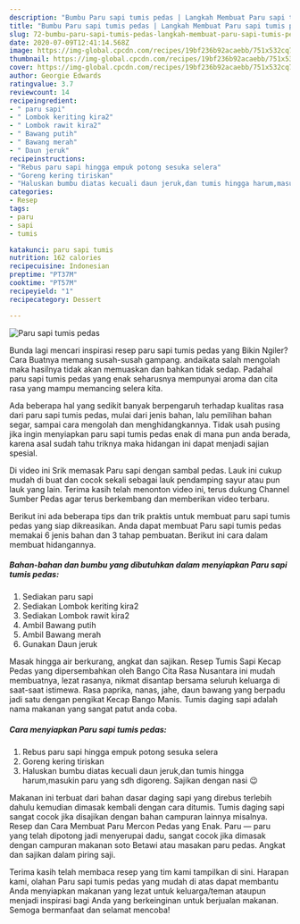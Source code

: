 ```yaml
---
description: "Bumbu Paru sapi tumis pedas | Langkah Membuat Paru sapi tumis pedas Yang Lezat Sekali"
title: "Bumbu Paru sapi tumis pedas | Langkah Membuat Paru sapi tumis pedas Yang Lezat Sekali"
slug: 72-bumbu-paru-sapi-tumis-pedas-langkah-membuat-paru-sapi-tumis-pedas-yang-lezat-sekali
date: 2020-07-09T12:41:14.568Z
image: https://img-global.cpcdn.com/recipes/19bf236b92acaebb/751x532cq70/paru-sapi-tumis-pedas-foto-resep-utama.jpg
thumbnail: https://img-global.cpcdn.com/recipes/19bf236b92acaebb/751x532cq70/paru-sapi-tumis-pedas-foto-resep-utama.jpg
cover: https://img-global.cpcdn.com/recipes/19bf236b92acaebb/751x532cq70/paru-sapi-tumis-pedas-foto-resep-utama.jpg
author: Georgie Edwards
ratingvalue: 3.7
reviewcount: 14
recipeingredient:
- " paru sapi"
- " Lombok keriting kira2"
- " Lombok rawit kira2"
- " Bawang putih"
- " Bawang merah"
- " Daun jeruk"
recipeinstructions:
- "Rebus paru sapi hingga empuk potong sesuka selera"
- "Goreng kering tiriskan"
- "Haluskan bumbu diatas kecuali daun jeruk,dan tumis hingga harum,masukin paru yang sdh digoreng. Sajikan dengan nasi 😉"
categories:
- Resep
tags:
- paru
- sapi
- tumis

katakunci: paru sapi tumis 
nutrition: 162 calories
recipecuisine: Indonesian
preptime: "PT37M"
cooktime: "PT57M"
recipeyield: "1"
recipecategory: Dessert

---
```



![Paru sapi tumis pedas](https://img-global.cpcdn.com/recipes/19bf236b92acaebb/751x532cq70/paru-sapi-tumis-pedas-foto-resep-utama.jpg)

Bunda lagi mencari inspirasi resep paru sapi tumis pedas yang Bikin Ngiler? Cara Buatnya memang susah-susah gampang. andaikata salah mengolah maka hasilnya tidak akan memuaskan dan bahkan tidak sedap. Padahal paru sapi tumis pedas yang enak seharusnya mempunyai aroma dan cita rasa yang mampu memancing selera kita.

Ada beberapa hal yang sedikit banyak berpengaruh terhadap kualitas rasa dari paru sapi tumis pedas, mulai dari jenis bahan, lalu pemilihan bahan segar, sampai cara mengolah dan menghidangkannya. Tidak usah pusing jika ingin menyiapkan paru sapi tumis pedas enak di mana pun anda berada, karena asal sudah tahu triknya maka hidangan ini dapat menjadi sajian spesial.

Di video ini Srik memasak Paru sapi dengan sambal pedas. Lauk ini cukup mudah di buat dan cocok sekali sebagai lauk pendamping sayur atau pun lauk yang lain. Terima kasih telah menonton video ini, terus dukung Channel Sumber Pedas agar terus berkembang dan memberikan video terbaru.


Berikut ini ada beberapa tips dan trik praktis untuk membuat paru sapi tumis pedas yang siap dikreasikan. Anda dapat membuat Paru sapi tumis pedas memakai 6 jenis bahan dan 3 tahap pembuatan. Berikut ini cara dalam membuat hidangannya.

<!--inarticleads1-->

##### Bahan-bahan dan bumbu yang dibutuhkan dalam menyiapkan Paru sapi tumis pedas:

1. Sediakan  paru sapi
1. Sediakan  Lombok keriting kira2
1. Sediakan  Lombok rawit kira2
1. Ambil  Bawang putih
1. Ambil  Bawang merah
1. Gunakan  Daun jeruk


Masak hingga air berkurang, angkat dan sajikan. Resep Tumis Sapi Kecap Pedas yang dipersembahkan oleh Bango Cita Rasa Nusantara ini mudah membuatnya, lezat rasanya, nikmat disantap bersama seluruh keluarga di saat-saat istimewa. Rasa paprika, nanas, jahe, daun bawang yang berpadu jadi satu dengan pengikat Kecap Bango Manis. Tumis daging sapi adalah nama makanan yang sangat patut anda coba. 

<!--inarticleads2-->

##### Cara menyiapkan Paru sapi tumis pedas:

1. Rebus paru sapi hingga empuk potong sesuka selera
1. Goreng kering tiriskan
1. Haluskan bumbu diatas kecuali daun jeruk,dan tumis hingga harum,masukin paru yang sdh digoreng. Sajikan dengan nasi 😉


Makanan ini terbuat dari bahan dasar daging sapi yang direbus terlebih dahulu kemudian dimasak kembali dengan cara ditumis. Tumis daging sapi sangat cocok jika disajikan dengan bahan campuran lainnya misalnya. Resep dan Cara Membuat Paru Mercon Pedas yang Enak. Paru — paru yang telah dipotong jadi menyerupai dadu, sangat cocok jika dimasak dengan campuran makanan soto Betawi atau masakan paru pedas. Angkat dan sajikan dalam piring saji. 

Terima kasih telah membaca resep yang tim kami tampilkan di sini. Harapan kami, olahan Paru sapi tumis pedas yang mudah di atas dapat membantu Anda menyiapkan makanan yang lezat untuk keluarga/teman ataupun menjadi inspirasi bagi Anda yang berkeinginan untuk berjualan makanan. Semoga bermanfaat dan selamat mencoba!

